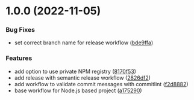 # 1.0.0 (2022-11-05)


### Bug Fixes

* set correct branch name for release workflow ([bde9ffa](https://github.com/arturgorski/gha-common/commit/bde9ffae7ad44580c03a2eba056aecabbed2c36c))


### Features

* add option to use private NPM registry ([8170f53](https://github.com/arturgorski/gha-common/commit/8170f535394765922b3ac98db4c329f71546e080))
* add release with semantic release workflow ([2826df2](https://github.com/arturgorski/gha-common/commit/2826df2c8a3abab55824ed93143fad5f895f8e02))
* add workflow to validate commit messages with commitlint ([f2d8882](https://github.com/arturgorski/gha-common/commit/f2d8882a7edf5ba4f49faaf3e8f22a4a21839518))
* base workflow for Node.js based project ([a175290](https://github.com/arturgorski/gha-common/commit/a1752906b0518bde4bc4b99112aa9f7baa64ac25))
